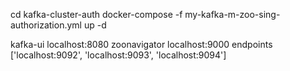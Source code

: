 cd kafka-cluster-auth
docker-compose -f my-kafka-m-zoo-sing-authorization.yml up -d 


kafka-ui localhost:8080
zoonavigator localhost:9000
endpoints ['localhost:9092', 'localhost:9093', 'localhost:9094']